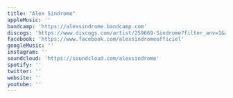 ```yaml
---
title: "Alex Sindrome"
appleMusic: ''
bandcamp: 'https://alexsindrome.bandcamp.com'
discogs: 'https://www.discogs.com/artist/259669-Sindrome?filter_anv=1&anv=Alex+Sindrome'
facebook: 'https://www.facebook.com/alexsindromeofficiel'
googleMusic: ''
instagram: ''
soundcloud: 'https://soundcloud.com/alexsindrome'
spotify: ''
twitter: ''
website: ''
youtube: ''
---
```

